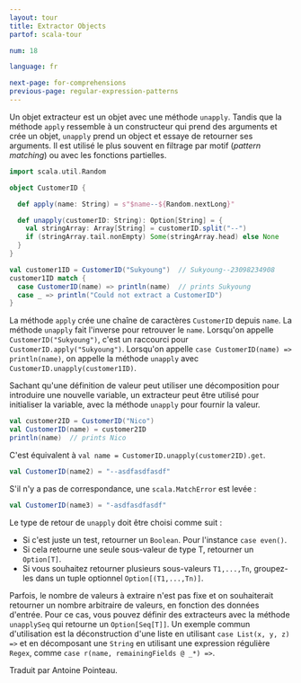 ```yaml
---
layout: tour
title: Extractor Objects
partof: scala-tour

num: 18

language: fr

next-page: for-comprehensions
previous-page: regular-expression-patterns
---
```


Un objet extracteur est un objet avec une méthode `unapply`. Tandis que la méthode `apply` ressemble à un constructeur qui prend des arguments et crée un objet, `unapply` prend un object et essaye de retourner ses arguments. Il est utilisé le plus souvent en filtrage par motif (*pattern matching*) ou avec les fonctions partielles.
  
```scala mdoc
import scala.util.Random

object CustomerID {

  def apply(name: String) = s"$name--${Random.nextLong}"

  def unapply(customerID: String): Option[String] = {
    val stringArray: Array[String] = customerID.split("--")
    if (stringArray.tail.nonEmpty) Some(stringArray.head) else None
  }
}

val customer1ID = CustomerID("Sukyoung")  // Sukyoung--23098234908
customer1ID match {
  case CustomerID(name) => println(name)  // prints Sukyoung
  case _ => println("Could not extract a CustomerID")
}
```

La méthode `apply` crée une chaîne de caractères `CustomerID` depuis `name`. La méthode `unapply` fait l'inverse pour retrouver le `name`. Lorsqu'on appelle `CustomerID("Sukyoung")`, c'est un raccourci pour `CustomerID.apply("Sukyoung")`. Lorsqu'on appelle `case CustomerID(name) => println(name)`, on appelle la méthode `unapply` avec `CustomerID.unapply(customer1ID)`.

Sachant qu'une définition de valeur peut utiliser une décomposition pour introduire une nouvelle variable, un extracteur peut être utilisé pour initialiser la variable, avec la méthode `unapply` pour fournir la valeur. 

```scala mdoc
val customer2ID = CustomerID("Nico")
val CustomerID(name) = customer2ID
println(name)  // prints Nico
```

C'est équivalent à `val name = CustomerID.unapply(customer2ID).get`.

```scala mdoc
val CustomerID(name2) = "--asdfasdfasdf"
```

S'il n'y a pas de correspondance, une `scala.MatchError` est levée :

```scala
val CustomerID(name3) = "-asdfasdfasdf"
```

Le type de retour de `unapply` doit être choisi comme suit :

* Si c'est juste un test, retourner un `Boolean`. Pour l'instance `case even()`.
* Si cela retourne une seule sous-valeur de type T, retourner un `Option[T]`.
* Si vous souhaitez retourner plusieurs sous-valeurs `T1,...,Tn`, groupez-les dans un tuple optionnel `Option[(T1,...,Tn)]`.

Parfois, le nombre de valeurs à extraire n'est pas fixe et on souhaiterait retourner un nombre arbitraire de valeurs, en fonction des données d'entrée. Pour ce cas, vous pouvez définir des extracteurs avec la méthode `unapplySeq` qui retourne un `Option[Seq[T]]`. Un exemple commun d'utilisation est la déconstruction d'une liste en utilisant `case List(x, y, z) =>` et en décomposant une `String` en utilisant une expression régulière `Regex`, comme `case r(name, remainingFields @ _*) =>`.

Traduit par Antoine Pointeau.